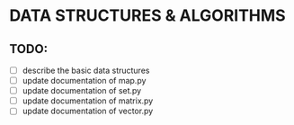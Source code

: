 # DATA STRUCTURES & ALGORITHMS 
## TODO:
 - [ ] describe the basic data structures
 - [ ] update documentation of map.py
 - [ ] update documentation of set.py
 - [ ] update documentation of matrix.py
 - [ ] update documentation of vector.py